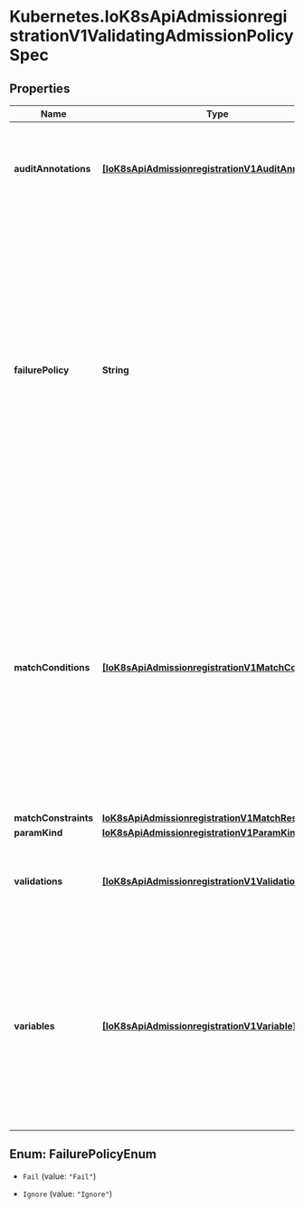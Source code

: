 # Kubernetes.IoK8sApiAdmissionregistrationV1ValidatingAdmissionPolicySpec

## Properties

Name | Type | Description | Notes
------------ | ------------- | ------------- | -------------
**auditAnnotations** | [**[IoK8sApiAdmissionregistrationV1AuditAnnotation]**](IoK8sApiAdmissionregistrationV1AuditAnnotation.md) | auditAnnotations contains CEL expressions which are used to produce audit annotations for the audit event of the API request. validations and auditAnnotations may not both be empty; a least one of validations or auditAnnotations is required. | [optional] 
**failurePolicy** | **String** | failurePolicy defines how to handle failures for the admission policy. Failures can occur from CEL expression parse errors, type check errors, runtime errors and invalid or mis-configured policy definitions or bindings.  A policy is invalid if spec.paramKind refers to a non-existent Kind. A binding is invalid if spec.paramRef.name refers to a non-existent resource.  failurePolicy does not define how validations that evaluate to false are handled.  When failurePolicy is set to Fail, ValidatingAdmissionPolicyBinding validationActions define how failures are enforced.  Allowed values are Ignore or Fail. Defaults to Fail.  Possible enum values:  - &#x60;\&quot;Fail\&quot;&#x60; means that an error calling the webhook causes the admission to fail.  - &#x60;\&quot;Ignore\&quot;&#x60; means that an error calling the webhook is ignored. | [optional] 
**matchConditions** | [**[IoK8sApiAdmissionregistrationV1MatchCondition]**](IoK8sApiAdmissionregistrationV1MatchCondition.md) | MatchConditions is a list of conditions that must be met for a request to be validated. Match conditions filter requests that have already been matched by the rules, namespaceSelector, and objectSelector. An empty list of matchConditions matches all requests. There are a maximum of 64 match conditions allowed.  If a parameter object is provided, it can be accessed via the &#x60;params&#x60; handle in the same manner as validation expressions.  The exact matching logic is (in order):   1. If ANY matchCondition evaluates to FALSE, the policy is skipped.   2. If ALL matchConditions evaluate to TRUE, the policy is evaluated.   3. If any matchCondition evaluates to an error (but none are FALSE):      - If failurePolicy&#x3D;Fail, reject the request      - If failurePolicy&#x3D;Ignore, the policy is skipped | [optional] 
**matchConstraints** | [**IoK8sApiAdmissionregistrationV1MatchResources**](IoK8sApiAdmissionregistrationV1MatchResources.md) |  | [optional] 
**paramKind** | [**IoK8sApiAdmissionregistrationV1ParamKind**](IoK8sApiAdmissionregistrationV1ParamKind.md) |  | [optional] 
**validations** | [**[IoK8sApiAdmissionregistrationV1Validation]**](IoK8sApiAdmissionregistrationV1Validation.md) | Validations contain CEL expressions which is used to apply the validation. Validations and AuditAnnotations may not both be empty; a minimum of one Validations or AuditAnnotations is required. | [optional] 
**variables** | [**[IoK8sApiAdmissionregistrationV1Variable]**](IoK8sApiAdmissionregistrationV1Variable.md) | Variables contain definitions of variables that can be used in composition of other expressions. Each variable is defined as a named CEL expression. The variables defined here will be available under &#x60;variables&#x60; in other expressions of the policy except MatchConditions because MatchConditions are evaluated before the rest of the policy.  The expression of a variable can refer to other variables defined earlier in the list but not those after. Thus, Variables must be sorted by the order of first appearance and acyclic. | [optional] 



## Enum: FailurePolicyEnum


* `Fail` (value: `"Fail"`)

* `Ignore` (value: `"Ignore"`)




